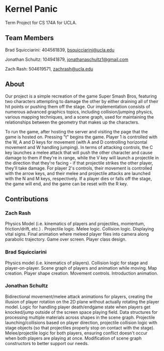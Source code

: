 # Kernel Panic

Term Project for CS 174A for UCLA. 

## Team Members

Brad Squicciarini: 404561839, bsquicciarini@ucla.edu

Jonathan Schultz: 104941879, jonathanaschultz1@gmail.com 

Zach Rash: 504619571, zachrash@ucla.edu


## About 


Our project is a simple recreation of the game Super Smash Bros, featuring two characters attempting to damage the other by either draining all of their hit points or pushing them off the stage. Our implementation consists of numerous advanced graphics topics, including collision/jumping physics, various mapping techniques, and a scene graph, used for maintaining the relationships between the geometry that makes up the characters.

To run the game, after hosting the server and visiting the page that the game is hosted on. Pressing "t" begins the game. Player 1 is controlled with the W, A and D keys for movement (with A and D controlling horizontal movement and W handling jumping). In terms of attacking controls, the C key launches a melee attack that will push the other character and cause damage to them if they're in range, while the V key will launch a projectile in the direction that they're facing - if that projectile strikes the other player, they'll take damage. For player 2's controls, their movement is controlled with the arrow keys, and their melee and projectile attacks are launched with the N and M keys, respectively. If a player dies or falls off the stage, the game will end, and the game can be reset with the R key.

## Contributions

### Zach Rash 
Physics Model (i.e. kinematics of players and projectiles, momentum, friction/drift, etc.) . Projectile logic. Melee logic. Collision logic. Displaying vital signs. Final animation where meleed player flies into camera along parabolic trajectory. Game over screen. Player class design.

### Brad Squicciarini
Physics model (i.e. kinematics of players). Collision logic for stage and player-on-player. Scene graph of players and animation while moving. Map creation. Player shape creation. Movement controls. Introduction animation.

### Jonathan Schultz 
Bidirectional movement/melee attack animations for players, creating the illusion of player rotation on the 2D plane without actually rotating the player model. Logic for handling player death/endgame state when players get knocked/jump outside of the screen space playing field. Data structures for processing multiple materials across shapes in the scene graph. Projectile launching/collisions based on player direction, projectile collision logic with stage objects (so that projectiles properly stop on contact with the stage). Melee/projectile logic for both players, ensuring conflict doesn't occur when both players are playing at once. Modification of scene graph constructors to better support our needs.
